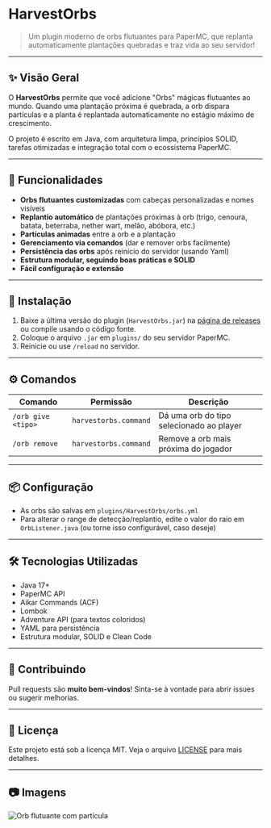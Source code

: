 # HarvestOrbs

> Um plugin moderno de orbs flutuantes para PaperMC, que replanta automaticamente plantações quebradas e traz vida ao seu servidor!

---

## ✨ Visão Geral

O **HarvestOrbs** permite que você adicione "Orbs" mágicas flutuantes ao mundo. Quando uma plantação próxima é quebrada, a orb dispara partículas e a planta é replantada automaticamente no estágio máximo de crescimento.

O projeto é escrito em Java, com arquitetura limpa, princípios SOLID, tarefas otimizadas e integração total com o ecossistema PaperMC.

---

## 🧩 Funcionalidades

- **Orbs flutuantes customizadas** com cabeças personalizadas e nomes visíveis
- **Replantio automático** de plantações próximas à orb (trigo, cenoura, batata, beterraba, nether wart, melão, abóbora, etc.)
- **Partículas animadas** entre a orb e a plantação
- **Gerenciamento via comandos** (dar e remover orbs facilmente)
- **Persistência das orbs** após reinício do servidor (usando Yaml)
- **Estrutura modular, seguindo boas práticas e SOLID**
- **Fácil configuração e extensão**

---

## 🚀 Instalação

1. Baixe a última versão do plugin (`HarvestOrbs.jar`) na [página de releases](#) ou compile usando o código fonte.
2. Coloque o arquivo `.jar` em `plugins/` do seu servidor PaperMC.
3. Reinicie ou use `/reload` no servidor.

---

## ⚙️ Comandos

| Comando                | Permissão                      | Descrição                                 |
|------------------------|-------------------------------|-------------------------------------------|
| `/orb give <tipo>`     | `harvestorbs.command`         | Dá uma orb do tipo selecionado ao player  |
| `/orb remove`          | `harvestorbs.command`         | Remove a orb mais próxima do jogador      |

---

## 📦 Configuração

- As orbs são salvas em `plugins/HarvestOrbs/orbs.yml`
- Para alterar o range de detecção/replantio, edite o valor do raio em `OrbListener.java` (ou torne isso configurável, caso deseje)

---

## 🛠️ Tecnologias Utilizadas

- Java 17+
- PaperMC API
- Aikar Commands (ACF)
- Lombok
- Adventure API (para textos coloridos)
- YAML para persistência
- Estrutura modular, SOLID e Clean Code

---

## 🤝 Contribuindo

Pull requests são **muito bem-vindos**! Sinta-se à vontade para abrir issues ou sugerir melhorias.

---

## 📄 Licença

Este projeto está sob a licença MIT. Veja o arquivo [LICENSE](LICENSE) para mais detalhes.

---

## 📷 Imagens

![Orb flutuante com partícula](docs/orb-demo.gif)
